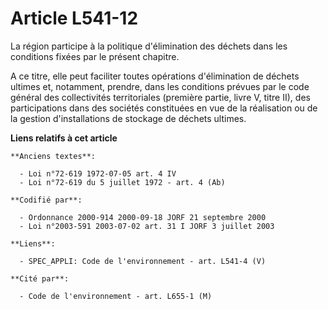 # Article L541-12

La région participe à la politique d'élimination des déchets dans les conditions fixées par le présent chapitre.

A ce titre, elle peut faciliter toutes opérations d'élimination de déchets ultimes et, notamment, prendre, dans les
conditions prévues par le code général des collectivités territoriales (première partie, livre V, titre II), des
participations dans des sociétés constituées en vue de la réalisation ou de la gestion d'installations de stockage de déchets
ultimes.

**Liens relatifs à cet article**

	**Anciens textes**:

	  - Loi n°72-619 1972-07-05 art. 4 IV
	  - Loi n°72-619 du 5 juillet 1972 - art. 4 (Ab)

	**Codifié par**:

	  - Ordonnance 2000-914 2000-09-18 JORF 21 septembre 2000
	  - Loi n°2003-591 2003-07-02 art. 31 I JORF 3 juillet 2003

	**Liens**:

	  - SPEC_APPLI: Code de l'environnement - art. L541-4 (V)

	**Cité par**:

	  - Code de l'environnement - art. L655-1 (M)
